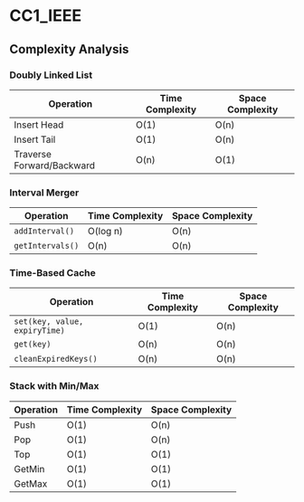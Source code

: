 # CC1_IEEE
## Complexity Analysis
### Doubly Linked List
| Operation  | Time Complexity | Space Complexity |
|------------|----------------|------------------|
| Insert Head | O(1) | O(n) |
| Insert Tail | O(1) | O(n) |
| Traverse Forward/Backward | O(n) | O(1) |

### Interval Merger
| Operation | Time Complexity | Space Complexity |
|-----------|----------------|------------------|
| `addInterval()` | O(log n) | O(n) |
| `getIntervals()` | O(n) | O(n) |

### Time-Based Cache
| Operation | Time Complexity | Space Complexity |
|-----------|----------------|------------------|
| `set(key, value, expiryTime)` | O(1) | O(n) |
| `get(key)` | O(n) | O(n) |
| `cleanExpiredKeys()` | O(n) | O(n) |

### Stack with Min/Max
| Operation | Time Complexity | Space Complexity |
|-----------|----------------|------------------|
| Push | O(1) | O(n) |
| Pop | O(1) | O(n) |
| Top | O(1) | O(1) |
| GetMin | O(1) | O(1) |
| GetMax | O(1) | O(1) |
